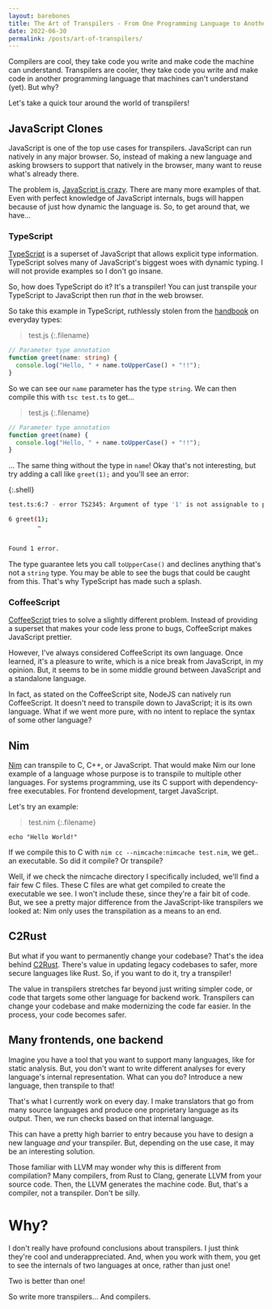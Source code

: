 ```yaml
---
layout: barebones
title: The Art of Transpilers - From One Programming Language to Another
date: 2022-06-30
permalink: /posts/art-of-transpilers/
---
```


Compilers are cool, they take code you write and make code the machine can understand. Transpilers are cooler, they take code you write and make code in another programming language that machines can't understand (yet). But why?

Let's take a quick tour around the world of transpilers!

## JavaScript Clones
JavaScript is one of the top use cases for transpilers. JavaScript can run natively in any major browser. So, instead of making a new language and asking browsers to support that natively in the browser, many want to reuse what's already there.

The problem is, [JavaScript is crazy](https://blog.andrasbacsai.com/javascript-is-going-crazy-1). There are many more examples of that. Even with perfect knowledge of JavaScript internals, bugs will happen because of just how dynamic the language is. So, to get around that, we have...

### TypeScript
[TypeScript](https://www.typescriptlang.org/) is a superset of JavaScript that allows explicit type information. TypeScript solves many of JavaScript's biggest woes with dynamic typing. I will not provide examples so I don't go insane.

So, how does TypeScript do it? It's a transpiler! You can just transpile your TypeScript to JavaScript then run *that* in the web browser.

So take this example in TypeScript, ruthlessly stolen from the [handbook](https://www.typescriptlang.org/docs/handbook/2/everyday-types.html) on everyday types:

>test.js
{:.filename}
``` ts
// Parameter type annotation
function greet(name: string) {
  console.log("Hello, " + name.toUpperCase() + "!!");
}
```

So we can see our `name` parameter has the type `string`. We can then compile this with `tsc test.ts` to get...

>test.js
{:.filename}
``` js
// Parameter type annotation
function greet(name) {
  console.log("Hello, " + name.toUpperCase() + "!!");
}
```

... The same thing without the type in `name`! Okay that's not interesting, but try adding a call like `greet(1);` and you'll see an error:

>
{:.shell}
``` bash
test.ts:6:7 - error TS2345: Argument of type '1' is not assignable to parameter of type 'string'.

6 greet(1);
        ~


Found 1 error.
```

The type guarantee lets you call `toUpperCase()` and declines anything that's not a `string` type. You may be able to see the bugs that could be caught from this. That's why TypeScript has made such a splash.

### CoffeeScript

[CoffeeScript](https://coffeescript.org/) tries to solve a slightly different problem. Instead of providing a superset that makes your code less prone to bugs, CoffeeScript makes JavaScript prettier.

However, I've always considered CoffeeScript its own language. Once learned, it's a pleasure to write, which is a nice break from JavaScript, in my opinion. But, it seems to be in some middle ground between JavaScript and a standalone language.

In fact, as stated on the CoffeeScript site, NodeJS can natively run CoffeeScript. It doesn't need to transpile down to JavaScript; it is its own language. What if we went more pure, with no intent to replace the syntax of some other language?

## Nim

[Nim](https://nim-lang.org/) can transpile to C, C++, or JavaScript. That would make Nim our lone example of a language whose purpose is to transpile to multiple other languages. For systems programming, use its C support with dependency-free executables. For frontend development, target JavaScript.

Let's try an example:

>test.nim
{:.filename}
```
echo "Hello World!"
```

If we compile this to C with `nim cc --nimcache:nimcache test.nim`, we get.. an executable. So did it compile? Or transpile?

Well, if we check the nimcache directory I specifically included, we'll find a fair few C files. These C files are what get compiled to create the executable we see. I won't include these, since they're a fair bit of code.
But, we see a pretty major difference from the JavaScript-like transpilers we looked at: Nim only uses the transpilation as a means to an end.

## C2Rust

But what if you want to permanently change your codebase? That's the idea behind [C2Rust](https://c2rust.com/). There's value in updating legacy codebases to safer, more secure languages like Rust. So, if you want to do it, try a transpiler!

The value in transpilers stretches far beyond just writing simpler code, or code that targets some other language for backend work. Transpilers can change your codebase and make modernizing the code far easier. In the process, your code becomes safer.

## Many frontends, one backend

Imagine you have a tool that you want to support many languages, like for static analysis. But, you don't want to write different analyses for every language's internal representation. What can you do? Introduce a new language, then transpile to that!

That's what I currently work on every day. I make translators that go from many source languages and produce one proprietary language as its output. Then, we run checks based on that internal language.

This can have a pretty high barrier to entry because you have to design a new language *and* your transpiler. But, depending on the use case, it may be an interesting solution.

Those familiar with LLVM may wonder why this is different from compilation? Many compilers, from Rust to Clang, generate LLVM from your source code. Then, the LLVM generates the machine code. But, that's a compiler, not a transpiler. Don't be silly.

# Why?
I don't really have profound conclusions about transpilers. I just think they're cool and underappreciated. And, when you work with them, you get to see the internals of two languages at once, rather than just one!

Two is better than one!

So write more transpilers... And compilers.
